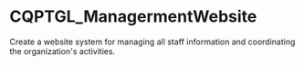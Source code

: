 # CQPTGL_ManagermentWebsite
Create a website system for managing all staff information and coordinating the organization's activities.
